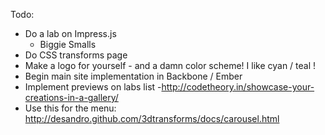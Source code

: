 Todo:

* Do a lab on Impress.js
   * Biggie Smalls 
* Do CSS transforms page
* Make a logo for yourself - and a damn color scheme! I like cyan / teal !
* Begin main site implementation in Backbone / Ember
* Implement previews on labs list -http://codetheory.in/showcase-your-creations-in-a-gallery/
* Use this for the menu: http://desandro.github.com/3dtransforms/docs/carousel.html

